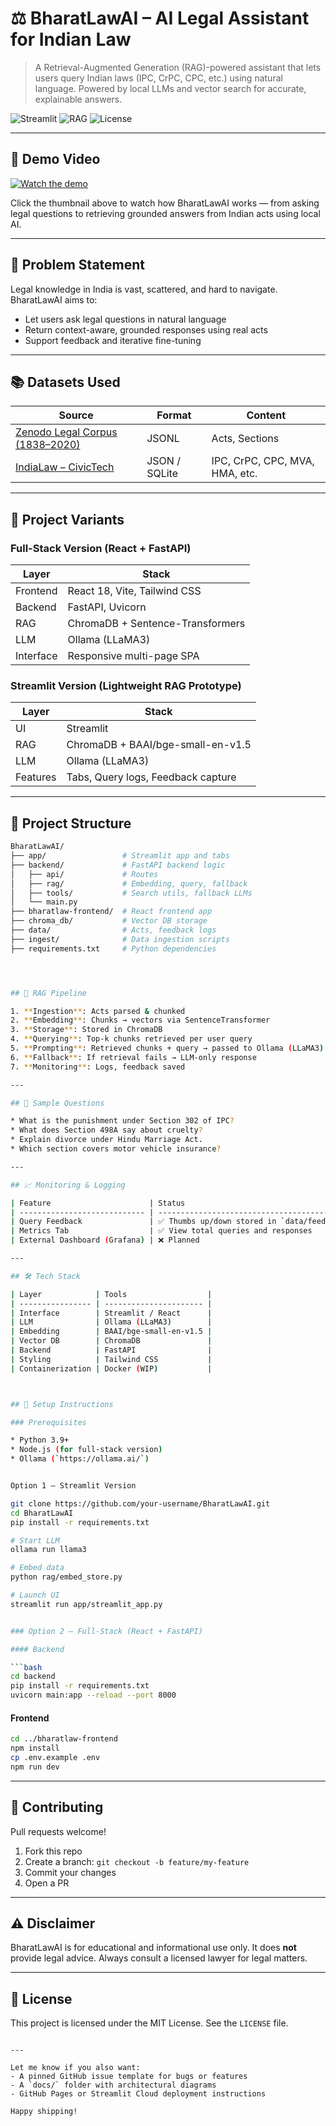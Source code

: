 # ⚖️ BharatLawAI – AI Legal Assistant for Indian Law

> A Retrieval-Augmented Generation (RAG)-powered assistant that lets users query Indian laws (IPC, CrPC, CPC, etc.) using natural language. Powered by local LLMs and vector search for accurate, explainable answers.

![Streamlit](https://img.shields.io/badge/Interface-Streamlit%20%7C%20React-blueviolet)
![RAG](https://img.shields.io/badge/RAG-Enabled-blue)
![License](https://img.shields.io/badge/License-MIT-green)

---

## 🎥 Demo Video

[![Watch the demo](https://img.youtube.com/vi/LFJNSSbH3hc/maxresdefault.jpg)](https://youtu.be/LFJNSSbH3hc)

Click the thumbnail above to watch how BharatLawAI works — from asking legal questions to retrieving grounded answers from Indian acts using local AI.

---

## 🧠 Problem Statement

Legal knowledge in India is vast, scattered, and hard to navigate. BharatLawAI aims to:

- Let users ask legal questions in natural language
- Return context-aware, grounded responses using real acts
- Support feedback and iterative fine-tuning

---

## 📚 Datasets Used

| Source | Format | Content |
|--------|--------|---------|
| [Zenodo Legal Corpus (1838–2020)](https://zenodo.org/record/4277318) | JSONL | Acts, Sections |
| [IndiaLaw – CivicTech](https://github.com/civictech-india/indian-laws-data) | JSON / SQLite | IPC, CrPC, CPC, MVA, HMA, etc. |

---

## 🧩 Project Variants

### Full-Stack Version (React + FastAPI)

| Layer | Stack |
|-------|-------|
| Frontend | React 18, Vite, Tailwind CSS |
| Backend | FastAPI, Uvicorn |
| RAG | ChromaDB + Sentence-Transformers |
| LLM | Ollama (LLaMA3) |
| Interface | Responsive multi-page SPA |

### Streamlit Version (Lightweight RAG Prototype)

| Layer | Stack |
|-------|-------|
| UI | Streamlit |
| RAG | ChromaDB + BAAI/bge-small-en-v1.5 |
| LLM | Ollama (LLaMA3) |
| Features | Tabs, Query logs, Feedback capture |

---

## 📁 Project Structure

```bash
BharatLawAI/
├── app/                 # Streamlit app and tabs
├── backend/             # FastAPI backend logic
│   ├── api/             # Routes
│   ├── rag/             # Embedding, query, fallback
│   ├── tools/           # Search utils, fallback LLMs
│   └── main.py
├── bharatlaw-frontend/  # React frontend app
├── chroma_db/           # Vector DB storage
├── data/                # Acts, feedback logs
├── ingest/              # Data ingestion scripts
├── requirements.txt     # Python dependencies




## 🧪 RAG Pipeline

1. **Ingestion**: Acts parsed & chunked
2. **Embedding**: Chunks → vectors via SentenceTransformer
3. **Storage**: Stored in ChromaDB
4. **Querying**: Top-k chunks retrieved per user query
5. **Prompting**: Retrieved chunks + query → passed to Ollama (LLaMA3)
6. **Fallback**: If retrieval fails → LLM-only response
7. **Monitoring**: Logs, feedback saved

---

## 🧾 Sample Questions

* What is the punishment under Section 302 of IPC?
* What does Section 498A say about cruelty?
* Explain divorce under Hindu Marriage Act.
* Which section covers motor vehicle insurance?

---

## 📈 Monitoring & Logging

| Feature                      | Status                                               |
| ---------------------------- | ---------------------------------------------------- |
| Query Feedback               | ✅ Thumbs up/down stored in `data/feedback_log.jsonl` |
| Metrics Tab                  | ✅ View total queries and responses                   |
| External Dashboard (Grafana) | ❌ Planned                                            |

---

## 🛠️ Tech Stack

| Layer            | Tools                  |
| ---------------- | ---------------------- |
| Interface        | Streamlit / React      |
| LLM              | Ollama (LLaMA3)        |
| Embedding        | BAAI/bge-small-en-v1.5 |
| Vector DB        | ChromaDB               |
| Backend          | FastAPI                |
| Styling          | Tailwind CSS           |
| Containerization | Docker (WIP)           |



## 🐳 Setup Instructions

### Prerequisites

* Python 3.9+
* Node.js (for full-stack version)
* Ollama (`https://ollama.ai/`)


Option 1 – Streamlit Version

git clone https://github.com/your-username/BharatLawAI.git
cd BharatLawAI
pip install -r requirements.txt

# Start LLM
ollama run llama3

# Embed data
python rag/embed_store.py

# Launch UI
streamlit run app/streamlit_app.py


### Option 2 – Full-Stack (React + FastAPI)

#### Backend

```bash
cd backend
pip install -r requirements.txt
uvicorn main:app --reload --port 8000
```

#### Frontend

```bash
cd ../bharatlaw-frontend
npm install
cp .env.example .env
npm run dev
```

---

## 🤝 Contributing

Pull requests welcome!

1. Fork this repo
2. Create a branch: `git checkout -b feature/my-feature`
3. Commit your changes
4. Open a PR

---

## ⚠️ Disclaimer

BharatLawAI is for educational and informational use only. It does **not** provide legal advice. Always consult a licensed lawyer for legal matters.

---

## 📄 License

This project is licensed under the MIT License. See the `LICENSE` file.

```

---

Let me know if you also want:
- A pinned GitHub issue template for bugs or features
- A `docs/` folder with architectural diagrams
- GitHub Pages or Streamlit Cloud deployment instructions

Happy shipping!
```

